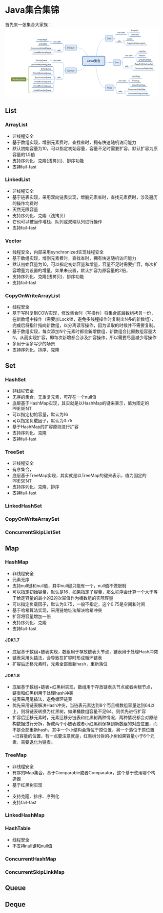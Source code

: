 # Java集合集锦

首先来一张集合大家族：
![Java集合](../../../Images/Java集合.png)
## List
### ArrayList
- 非线程安全
- 基于数组实现，增删元素费时，查找省时，拥有快速随机访问能力
- 默认初始容量为10，可以指定初始容量，容量不足时需要扩容，默认扩容为原容量的1.5倍
- 支持序列化、克隆(浅拷贝)、排序功能
- 支持fail-fast
### LinkedList
- 非线程安全
- 基于链表实现，采用双向链表实现，增删元素省时，查找元素费时，涉及遍历的操作均费时
- 天然无限容量
- 支持序列化、克隆（浅拷贝）
- 它也可以被当作堆栈、队列或双端队列进行操作
- 支持fail-fast
### Vector
- 线程安全，内部采用synchronized实现线程安全
- 基于数组实现，增删元素费时，查找省时，拥有快速随机访问能力
- 默认初始容量为10，可以指定初始容量和增量，容量不足时需要扩容，每次扩容增量为设置的增量，如果未设置，默认扩容为原容量的2倍，
- 支持序列化、克隆(浅拷贝)、排序功能
- 支持fail-fast
### CopyOnWriteArrayList
- 线程安全
- 基于写时复制COW实现，修改集合时（写操作）将集合底层数组拷贝一份，在新数组中操作（需要加Lock锁，避免多线程操作时复制出N多的新数组），完成后将指针指向新数组，以分离读写操作，因为读取的时候并不需要复制。
- 基于数组实现，每次添加N个元素时都会新增数组，新数组会比原数组容量大N，从而实现扩容，即每次新增都会涉及扩容操作，所以需要尽量减少写操作
- 多用于读多写少的场景
- 支持序列化、排序、克隆
## Set
### HashSet
- 非线程安全
- 无序的集合，无重复元素，可存在一个null值
- 底层基于HashMap实现，其实就是以HashMap的键来表示，值为固定的PRESENT
- 可以指定初始容量，默认为16
- 可以指定负载因子，默认为0.75
- 基于HashMap的扩容原则进行扩容
- 支持序列化、克隆
- 支持fail-fast
### TreeSet
- 非线程安全
- 有序集合，
- 底层基于TreeMap实现，其实就是以TreeMap的键来表示，值为固定的PRESENT
- 支持序列化、克隆、排序
- 支持fail-fast
### LinkedHashSet

### CopyOnWriteArraySet

### ConcurrentSkipListSet

## Map
### HashMap
- 非线程安全
- 元素无序
- 支持null键和null值，其中null键只能有一个，null值不做限制
- 可以指定初始容量，默认是16，如果指定了容量，那么程序会计算一个大于等于给定容量的最小的2的次幂值作为桶数组的实际容量
- 可以指定负载因子，默认为0.75，一般不指定，这个0.75是空间和时间
- 基于哈希算法实现，采用链地址法解决哈希冲突
- 扩容将容量增加一倍
- 支持序列化、克隆
- 支持fail-fast
#### JDK1.7
- 底层基于数组+链表实现，数组用于存放链表头节点，链表用于处理Hash冲突
- 链表采用头插法，会导致在扩容时形成循环链表
- 扩容后迁移元素时，元素全部重新hash，重新落位
#### JDK1.8
- 底层基于数组+链表+红黑树实现，数组用于存放链表头节点或者树根节点，链表和红黑树用于处理hash冲突
- 链表采用尾插法，避免循环链表
- 优先采用链表解决Hash冲突，当链表元素达到8个而且桶数组容量达到64以上，则将链表转换为红黑树，如果桶数组容量不足64，则优先进行扩容
- 扩容后迁移元素时，元素迁移分链表和红黑树两种情况，两种情况都会对原结构数据进行分拆，拆成两个小链表或者小红黑树保存到新数组的对应位置，而不是全部重新hash，其中一个小结构会落位于原位置，另一个落位于原位置+旧容量的位置，有一点要注意就是，红黑树分拆的小树如果容量小于6个元素，需要退化为链表。
### TreeMap
- 非线程安全
- 有序的Map集合，基于Comparable或者Comparator，这个基于使用哪个构造器
- 基于红黑树实现
- 
- 支持克隆、排序、序列化
- 支持fail-fast
### LinkedHashMap

### HashTable
- 线程安全
- 不支持null键和null值
### ConcurrentHashMap

### ConcurrentSkipLinkMap

## Queue

## Deque
